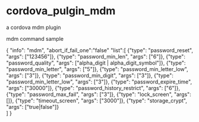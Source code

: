 # cordova_pulgin_mdm
a cordova mdm plugin


mdm command sample

{
	"info": "mdm",
	"abort_if_fail_one":"false"
	"list":[
	    {"type": "password_reset", "args": ["123456"]},
	    {"type": "password_min_len", "args": ["6"]},
	    {"type": "password_quality", "args": ["alpha_digit | alpha_digit_symbol"]},
	    {"type": "password_min_letter", "args": ["5"]},
	    {"type": "password_min_letter_low", "args": ["3"]},
	    {"type": "password_min_digit", "args": ["3"]},
	    {"type": "password_min_letter_low", "args": ["3"]},
	    {"type": "password_expire_time", "args": ["30000"]},
	    {"type": "password_history_restrict", "args": ["6"]},
	    {"type": "password_max_fail", "args": ["3"]},
	    {"type": "lock_screen", "args": []},
	    {"type": "timeout_screen", "args": ["3000"]},
	    {"type": "storage_crypt", "args": ["true|false"]}     
	]
}
